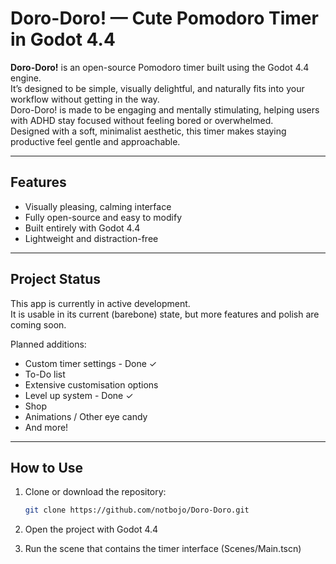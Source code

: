 # Doro-Doro! — Cute Pomodoro Timer in Godot 4.4

**Doro-Doro!** is an open-source Pomodoro timer built using the Godot 4.4 engine.  
It’s designed to be simple, visually delightful, and naturally fits into your workflow without getting in the way.  
Doro-Doro! is made to be engaging and mentally stimulating, helping users with ADHD stay focused without feeling bored or overwhelmed.  
Designed with a soft, minimalist aesthetic, this timer makes staying productive feel gentle and approachable.


---

## Features

- Visually pleasing, calming interface
- Fully open-source and easy to modify
- Built entirely with Godot 4.4
- Lightweight and distraction-free

---

## Project Status

This app is currently in active development.  
It is usable in its current (barebone) state, but more features and polish are coming soon.

Planned additions:

- Custom timer settings - Done ✓
- To-Do list
- Extensive customisation options
- Level up system - Done ✓
- Shop
- Animations / Other eye candy
- And more!


---

## How to Use

1. Clone or download the repository:
   ```bash
   git clone https://github.com/notbojo/Doro-Doro.git

2. Open the project with Godot 4.4

3. Run the scene that contains the timer interface (Scenes/Main.tscn)
